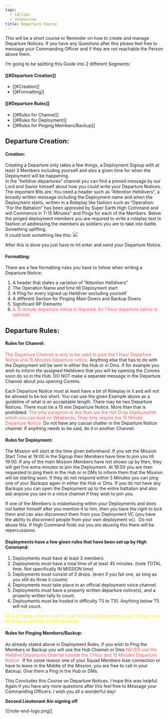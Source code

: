 ```yaml
---
tags:
  - tallies
  - ressources
title: Departure Course
---
```


This will be a short course or Reminder on how to create and manage Departure Notices. If you have any Questions after this please feel free to message your Commanding Officer and if they are not reachable the Person above them.

I’m going to be splitting this Guide into 2 different Segments:

#### **[[#Departure Creation]]**  
 - [[#Creation]]
 - [[#Formatting]]
#### [[#Departure Rules]]  
- [[#Rules for Channel]]
- [[#Rules for Deployment]] 
- [[#Rules for Pinging Members/Backup]]


## Departure Creation:

#### Creation:  
Creating a Departure only takes a few things, a Deployment Signup with at least 3 Members including yourself and also a given time for when the Deployment will be happening.  
In the “helldive-departures” channel you can find a pinned message by our Lord and Savior himself about how you could write your Departure Notices.  
The important Bits are: You need a header such as “Attention Helldivers”, a broadly written message including the Deployment name and when the Deployment starts, written in a Roleplay like fashion such as “Operation: “For the Battalion” has been approved by Super Earth High Command and will Commence in T-15 Minutes” and Pings for each of the Members. Below the pinged deployment members you are required to write a roleplay text in fashion of addressing the members as soldiers you are to take into battle. Something uplifting.  
It could look something like this:
![](https://lh7-rt.googleusercontent.com/docsz/AD_4nXceIchSymKjWDj1J94A3rH-YYUWVY-NgbKbxlX0AFJNLdmnfSPW2gNLShutDIrd-k371jYIJjW4ujyz8GuUCJsuV1SmsuMJYAEya_3Gr2QXnNOjn7v60X1MRTt7oy-EozLPdkGqUJqQwpsY9JIl8D3xWCA?key=bnNs_EF3ZT_oeb-yel-YAg)

After this is done you just have to hit enter and send your Departure Notice. 

#### Formatting:  
There are a few formatting rules you have to follow when writing a Departure Notice:  
1. A header that states a variation of “Attention Helldivers”  
2. The Operation Name and time till Deployment start  
3. A Ping for every signed up Helldiver excluding yourself  
4. A different Section for Pinging Main Divers and Backup Divers  
5. Significant RP Elements
6. <span style="color:rgb(255, 87, 87)">A 15 minute departure notice is required. An 1 hour departure notice is optional.</span>

## Departure Rules:
#### Rules for Channel:
<span style="color:rgb(255, 87, 87)">The Departure Channel is only to be used to post the 1 Hour Departure Notice and 15 Minutes Departure notice</span>. Anything else that has to do with the Deployment will be sent in either the Hub or in Dms. If for example you wish to inform the assigned Helldivers that you will be opening the Comms soon do so in the Hub. DO NOT make a separate message in the Departure Channel about you opening Comms.

Each Departure Notice must at least have a bit of Roleplay in it and will not be allowed to be too short. You can use the given Example above as a guideline of what is an acceptable length.
There may be two Departure Notices. There must be a 15 min Departure Notice. More than that is prohibited. <span style="color:rgb(255, 87, 87)">The only exception to this Rule are the Hot Drop Deployments which you can host on Weekends. They only require the 15 Minute Departure Notice.</span>
Do not have any casual chatter in the Departure Notice channel. If anything needs to be said, do it in another Channel.

#### Rules for Deployment:

The Mission will start at the time given beforehand. If you set the Mission Start Time at 19:00 in the Signup then Members have time to join you till 19:00. If any of the main Mission Members have not shown up by then, they will get five extra minutes to join the Deployment. At 19:00 you are then requested to ping them in the Hub or in DMs to inform them that the Mission will be starting soon. If they do not respond within 5 Minutes you can ping one of your Backups again in either the Hub or Dms. If you do not have any Backups you can open the Deployment up to the entire battalion and also ask anyone you see in a voice channel if they wish to join you.

If one of the Members is misbehaving within your Deployments and does not better himself after you mention it to him, then you have the right to kick them and can also disconnect them from your Deployment VC (you have the ability to disconnect people from your own deployment vc). 
Do not abuse this. If High Command finds out you are abusing this there will be repercussions.

  
#### Deployments have a few given rules that have been set up by High Command:

1. Deployments must have at least 3 members.
2. Deployments must have a total time of at least 45 minutes. (note TOTAL time. Not specifically IN MISSION time)
3. Deployments must consist of 3 drops. (even if you fail one, as long as you still do three it counts)
4. Deployments must take place in an official deployment voice channel.
5. Deployments must have a properly written departure notice(s), and a properly written tally to count.
6. Deployments must be hosted in difficulty T5 to T10. Anything below T5 will not count. 

<span style="color:rgb(255, 255, 0)">All 6 of these criteria must be met for the deployment to count. If even one of these is not met, it will not count.</span>

#### Rules for Pinging Members/Backup:

As already stated above in Deployment Rules, if you wish to Ping the Members or Backup you will use the Hub Channel or Dms <span style="color:rgb(255, 87, 87)">NEVER use the Helldive Departures channel outside the 1 Hour and 15 Minutes Departure Notice. </span>
If for some reason one of your Squad Members lose connection or have to leave in the Middle of the Mission, you are free to call in your Backup. Give them a Ping in the Hub or DMs.

This Concludes this Course on Departure Notices. I hope this was helpful. Again if you have any more questions after this feel free to Message your Commanding Officers. I wish you all a wonderful day!  

**Second Lieutenant Ain signing off**

![[note-end-logo.png]]